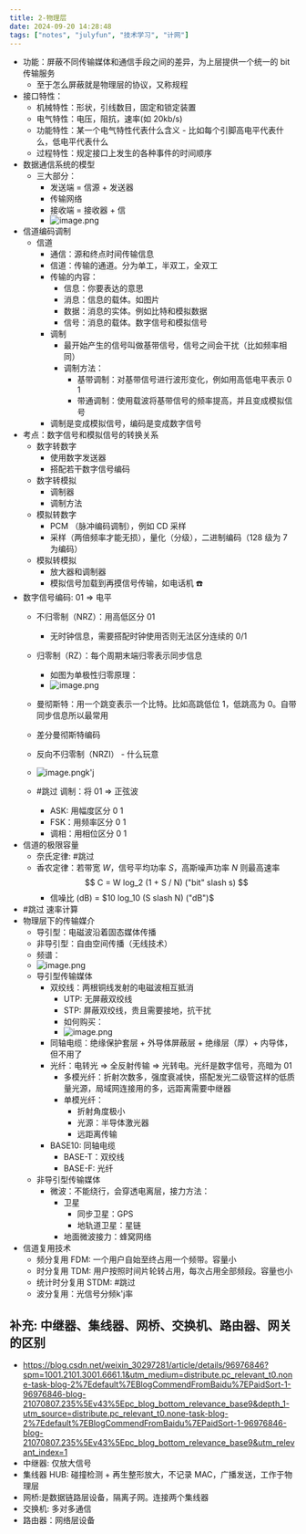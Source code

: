 ```yaml
---
title: 2-物理层
date: 2024-09-20 14:28:48
tags: ["notes", "julyfun", "技术学习", "计网"]
---
```

- 功能：屏蔽不同传输媒体和通信手段之间的差异，为上层提供一个统一的 bit 传输服务
	- 至于怎么屏蔽就是物理层的协议，又称规程
- 接口特性：
	- 机械特性：形状，引线数目，固定和锁定装置
	- 电气特性：电压，阻抗，速率(如 20kb/s)
	- 功能特性：某一个电气特性代表什么含义 - 比如每个引脚高电平代表什么，低电平代表什么
	- 过程特性：规定接口上发生的各种事件的时间顺序
- 数据通信系统的模型
	- 三大部分：
		- 发送端 = 信源 + 发送器
		- 传输网络
		- 接收端 = 接收器 + 信
		- ![image.png](https://how-to-1258460161.cos.ap-shanghai.myqcloud.com/how-to/20240920143043.webp)
- 信道编码调制
	- 信道
		- 通信：源和终点时间传输信息
		- 信道：传输的通道。分为单工，半双工，全双工
		- 传输的内容：
			- 信息：你要表达的意思
			- 消息：信息的载体。如图片
			- 数据：消息的实体。例如比特和模拟数据
			- 信号：消息的载体。数字信号和模拟信号
		- 调制
			- 最开始产生的信号叫做基带信号，信号之间会干扰（比如频率相同）
			- 调制方法：
				- 基带调制：对基带信号进行波形变化，例如用高低电平表示 0 1
				- 带通调制：使用载波将基带信号的频率提高，并且变成模拟信号
		- 调制是变成模拟信号，编码是变成数字信号
- 考点：数字信号和模拟信号的转换关系
	- 数字转数字
		- 使用数字发送器
		- 搭配若干数字信号编码
	- 数字转模拟
		- 调制器
		- 调制方法
	- 模拟转数字
		- PCM （脉冲编码调制），例如 CD 采样
		- 采样（两倍频率才能无损），量化（分级），二进制编码（128 级为 7 为编码）
	- 模拟转模拟
		- 放大器和调制器
		- 模拟信号加载到再摸信号传输，如电话机 ☎️
- 数字信号编码: 01 => 电平
	- 不归零制（NRZ）：用高低区分 01
		- 无时钟信息，需要搭配时钟使用否则无法区分连续的 0/1
	- 归零制（RZ）：每个周期末端归零表示同步信息
		- 如图为单极性归零原理：
		- ![image.png](https://how-to-1258460161.cos.ap-shanghai.myqcloud.com/how-to/20240920144532.webp)
	- 曼彻斯特：用一个跳变表示一个比特。比如高跳低位 1，低跳高为 0。自带同步信息所以最常用
	- 差分曼彻斯特编码
	- 反向不归零制（NRZI） - 什么玩意
	- ![image.pngk'j](https://how-to-1258460161.cos.ap-shanghai.myqcloud.com/how-to/20240920150220.webp)

	- #跳过 调制：将 01 => 正弦波
		- ASK: 用幅度区分 0 1
		- FSK：用频率区分 0 1
		- 调相：用相位区分 0 1
- 信道的极限容量
	- 奈氏定律: #跳过
	- 香农定律：若带宽 $W$，信号平均功率 $S$，高斯噪声功率 $N$ 则最高速率 $$ C = W log_2 (1 + S / N) ("bit" slash s) $$
		- 信噪比 (dB) = $10 log_10 (S slash N) ("dB")$
- #跳过 速率计算
- 物理层下的传输媒介
	- 导引型：电磁波沿着固态媒体传播
	- 非导引型：自由空间传播（无线技术）
	- 频谱：
	- ![image.png](https://how-to-1258460161.cos.ap-shanghai.myqcloud.com/how-to/20240920152139.webp)
	- 导引型传输媒体
		- 双绞线：两根铜线发射的电磁波相互抵消
			- UTP:  无屏蔽双绞线
			- STP: 屏蔽双绞线，贵且需要接地，抗干扰
			- 如何购买：
			- ![image.png](https://how-to-1258460161.cos.ap-shanghai.myqcloud.com/how-to/20240920152632.webp)
		- 同轴电缆：绝缘保护套层 + 外导体屏蔽层 + 绝缘层（厚）+ 内导体，但不用了
		- 光纤：电转光 => 全反射传输 => 光转电。光纤是数字信号，亮暗为 01
			- 多模光纤：折射次数多，强度衰减快，搭配发光二级管这样的低质量光源，局域网连接用的多，远距离需要中继器
			- 单模光纤：
				- 折射角度极小
				- 光源：半导体激光器
				- 远距离传输
		- BASE10: 同轴电缆
			- BASE-T：双绞线
			- BASE-F: 光纤
	- 非导引型传输媒体
		- 微波：不能绕行，会穿透电离层，接力方法：
			- 卫星
				- 同步卫星：GPS
				- 地轨道卫星：星链
			- 地面微波接力：蜂窝网络
- 信道复用技术
	- 频分复用 FDM: 一个用户自始至终占用一个频带。容量小
	- 时分复用 TDM: 用户按照时间片轮转占用，每次占用全部频段。容量也小
	- 统计时分复用 STDM: #跳过
	- 波分复用：光信号分频k'j率
## 补充: 中继器、集线器、网桥、交换机、路由器、网关的区别

- https://blog.csdn.net/weixin_30297281/article/details/96976846?spm=1001.2101.3001.6661.1&utm_medium=distribute.pc_relevant_t0.none-task-blog-2%7Edefault%7EBlogCommendFromBaidu%7EPaidSort-1-96976846-blog-21070807.235%5Ev43%5Epc_blog_bottom_relevance_base9&depth_1-utm_source=distribute.pc_relevant_t0.none-task-blog-2%7Edefault%7EBlogCommendFromBaidu%7EPaidSort-1-96976846-blog-21070807.235%5Ev43%5Epc_blog_bottom_relevance_base9&utm_relevant_index=1
- 中继器: 仅放大信号
- 集线器 HUB: 碰撞检测 + 再生整形放大，不记录 MAC，广播发送，工作于物理层
- 网桥:是数据链路层设备，隔离子网。连接两个集线器
- 交换机: 多对多通信
- 路由器：网络层设备